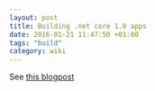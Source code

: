 ```yaml
---
layout: post
title: Building .net core 1.0 apps
date: 2016-01-21 11:47:50 +01:00
tags: "build"
category: wiki
---
```


See [this blogpost](https://blogs.msdn.microsoft.com/jamiedalton/2015/10/26/aspnet-5-and-vso-hosted-build-agents-walkthrough/)


